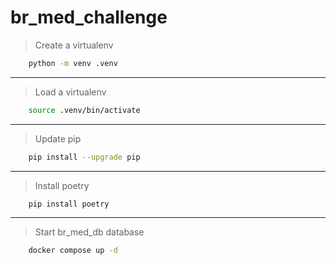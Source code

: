# br_med_challenge

> Create a virtualenv

```bash
    python -m venv .venv
```

---

> Load a virtualenv

```bash
    source .venv/bin/activate
```

---

> Update pip

```bash
    pip install --upgrade pip
```

---

> Install poetry

```bash
    pip install poetry
```
---

> Start br_med_db database

```bash
    docker compose up -d
```
